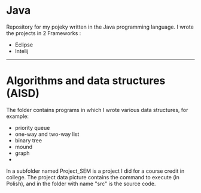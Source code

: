 # Java
Repository for my pojeky written in the Java programming language.
I wrote the projects in 2 Frameworks :
- Eclipse
- Intelij
---
# Algorithms and data structures (AISD)
The folder contains programs in which I wrote various data structures, for example:

- priority queue
- one-way and two-way list
- binary tree
- mound
- graph
- 
In a subfolder named Project_SEM is a project I did for a course credit in college. The project data picture contains the command to execute (in Polish), and in the folder with name "src" is the source code.

